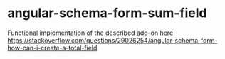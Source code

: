 # angular-schema-form-sum-field
Functional implementation of the described add-on here https://stackoverflow.com/questions/29026254/angular-schema-form-how-can-i-create-a-total-field

